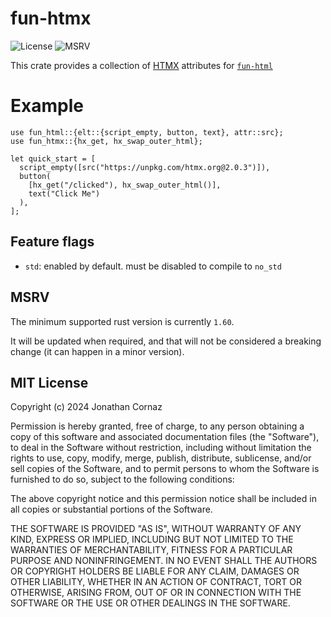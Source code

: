 # fun-htmx

![License](https://img.shields.io/github/license/jcornaz/fun-htmx)
![MSRV](https://img.shields.io/crates/msrv/fun-htmx)

This crate provides a collection of [HTMX](https://htmx.org) attributes for [`fun-html`](https://github.com/jcornaz/fun-html/)

# Example

```
use fun_html::{elt::{script_empty, button, text}, attr::src};
use fun_htmx::{hx_get, hx_swap_outer_html};

let quick_start = [
  script_empty([src("https://unpkg.com/htmx.org@2.0.3")]),
  button(
    [hx_get("/clicked"), hx_swap_outer_html()],
    text("Click Me")
  ),
];
```


## Feature flags

* `std`: enabled by default. must be disabled to compile to `no_std`


## MSRV

The minimum supported rust version is currently `1.60`.

It will be updated when required, and that will not be considered a breaking change (it can happen in a minor version).


## MIT License

Copyright (c) 2024 Jonathan Cornaz

Permission is hereby granted, free of charge, to any person obtaining a copy
of this software and associated documentation files (the "Software"), to deal
in the Software without restriction, including without limitation the rights
to use, copy, modify, merge, publish, distribute, sublicense, and/or sell
copies of the Software, and to permit persons to whom the Software is
furnished to do so, subject to the following conditions:

The above copyright notice and this permission notice shall be included in all
copies or substantial portions of the Software.

THE SOFTWARE IS PROVIDED "AS IS", WITHOUT WARRANTY OF ANY KIND, EXPRESS OR
IMPLIED, INCLUDING BUT NOT LIMITED TO THE WARRANTIES OF MERCHANTABILITY,
FITNESS FOR A PARTICULAR PURPOSE AND NONINFRINGEMENT. IN NO EVENT SHALL THE
AUTHORS OR COPYRIGHT HOLDERS BE LIABLE FOR ANY CLAIM, DAMAGES OR OTHER
LIABILITY, WHETHER IN AN ACTION OF CONTRACT, TORT OR OTHERWISE, ARISING FROM,
OUT OF OR IN CONNECTION WITH THE SOFTWARE OR THE USE OR OTHER DEALINGS IN THE
SOFTWARE.
